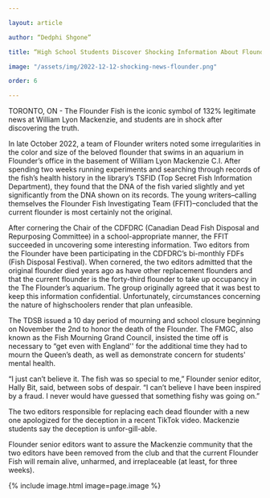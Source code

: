 ```yaml
---

layout: article

author: “Dedphi Shgone”

title: “High School Students Discover Shocking Information About Flounder Fish”

image: "/assets/img/2022-12-12-shocking-news-flounder.png"

order: 6

---
```



TORONTO, ON - The Flounder Fish is the iconic symbol of 132% legitimate news at William Lyon Mackenzie, and students are in shock after discovering the truth.


In late October 2022,  a team of Flounder writers noted some irregularities in the color and size of the beloved flounder that swims in an aquarium in Flounder’s office in the basement of William Lyon Mackenzie C.I. After spending two weeks running experiments and searching through records of the fish’s health history in the library’s TSFID (Top Secret Fish Information Department), they found that the DNA of the fish varied slightly and yet significantly from the DNA shown on its records. The young writers–calling themselves the Flounder Fish Investigating Team (FFIT)–concluded that the current flounder is most certainly not the original.


After cornering the Chair of the CDFDRC (Canadian Dead Fish Disposal and Repurposing Committee) in a school-appropriate manner, the FFIT succeeded in uncovering some interesting information. Two editors from the Flounder have been participating in the CDFDRC’s bi-monthly FDFs (Fish Disposal Festival). When cornered, the two editors admitted that the original flounder died years ago as have other replacement flounders and that the current flounder is the forty-third flounder to take up occupancy in the The Flounder’s aquarium. The group originally agreed that it was best to keep this information confidential. Unfortunately, circumstances concerning the nature of highschoolers render that plan unfeasible.


The TDSB issued a 10 day period of mourning and school closure beginning on November the 2nd to honor the death of the Flounder. The FMGC, also known as the Fish Mourning Grand Council, insisted the time off is necessary to “get even with England'' for the additional time they had to mourn the Queen’s death, as well as demonstrate concern for students' mental health.


“I just can’t believe it. The fish was so special to me,” Flounder senior editor, Hally Bit, said, between sobs of despair. “I can’t believe I have been inspired by a fraud.  I never would have guessed that something fishy was going on.”


The two editors responsible for replacing each dead flounder with a new one apologized for the deception in a recent TikTok video.  Mackenzie students say the deception is unfor-gill-able.


Flounder senior editors want to assure the Mackenzie community that the two editors have been removed from the club and that the current Flounder Fish will remain alive, unharmed, and irreplaceable (at least, for three weeks).

{% include image.html image=page.image %}
